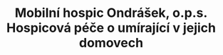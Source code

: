 ---
id: 6ec10f5f-71a8-47f6-9f15-70d0ecb9e796
title: "Mobilní hospic Ondrášek, o.p.s. Hospicová péče o umírající v jejich domovech"
price: 50000
year: 2014
description: "undefined"
kouskovani: false
locationName: undefined
position:
  lng: 18.2349357338131
  lat: 49.79280412731234
---